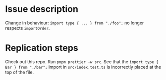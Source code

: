 # Issue description

Change in behaviour: `import type { ... } from "./foo";` no longer respects `importOrder`.

# Replication steps

Check out this repo. Run `pnpm prettier -w src`. See that the `import type { Bar } from "./bar";` import in `src/index.test.ts` is incorrectly placed at the top of the file.
